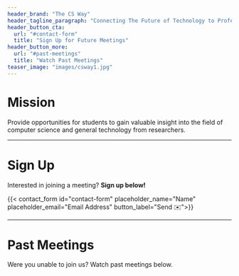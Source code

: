```yaml
---
header_brand: "The CS Way"
header_tagline_paragraph: "Connecting The Future of Technology to Professors"
header_button_cta:
  url: "#contact-form"
  title: "Sign Up for Future Meetings"
header_button_more:
  url: "#past-meetings"
  title: "Watch Past Meetings"
teaser_image: "images/csway1.jpg"
---
```


# Mission
Provide opportunities for students to gain valuable insight into the field of computer science and general technology from researchers.

---
# Sign Up
Interested in joining a meeting? **Sign up below!**

{{< contact_form id="contact-form" placeholder_name="Name" placeholder_email="Email Address" button_label="Send ✉️">}}

---
# Past Meetings
Were you unable to join us? Watch past meetings below.
